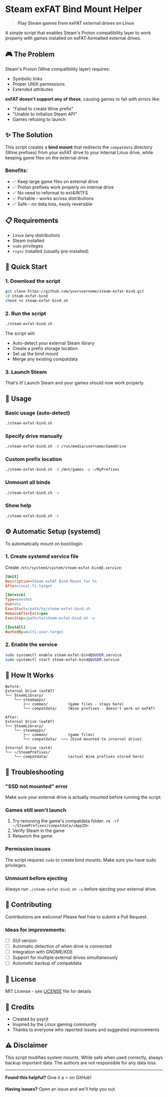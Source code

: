 # Steam exFAT Bind Mount Helper

> **Play Steam games from exFAT external drives on Linux**

A simple script that enables Steam's Proton compatibility layer to work properly with games installed on exFAT-formatted external drives.

## 🎮 The Problem

Steam's Proton (Wine compatibility layer) requires:
- Symbolic links
- Proper UNIX permissions
- Extended attributes

**exFAT doesn't support any of these**, causing games to fail with errors like:
- "Failed to create Wine prefix"
- "Unable to initialize Steam API"
- Games refusing to launch

## ✨ The Solution

This script creates a **bind mount** that redirects the `compatdata` directory (Wine prefixes) from your exFAT drive to your internal Linux drive, while keeping game files on the external drive.

### Benefits:
- ✅ Keep large game files on external drive
- ✅ Proton prefixes work properly on internal drive
- ✅ No need to reformat to ext4/NTFS
- ✅ Portable - works across distributions
- ✅ Safe - no data loss, easily reversible

## 📋 Requirements

- Linux (any distribution)
- Steam installed
- `sudo` privileges
- `rsync` installed (usually pre-installed)

## 🚀 Quick Start

### 1. Download the script

```bash
git clone https://github.com/yourusername/steam-exfat-bind.git
cd steam-exfat-bind
chmod +x steam-exfat-bind.sh
```

### 2. Run the script

```bash
./steam-exfat-bind.sh
```

The script will:
- Auto-detect your external Steam library
- Create a prefix storage location
- Set up the bind mount
- Merge any existing compatdata

### 3. Launch Steam

That's it! Launch Steam and your games should now work properly.

## 📖 Usage

### Basic usage (auto-detect)
```bash
./steam-exfat-bind.sh
```

### Specify drive manually
```bash
./steam-exfat-bind.sh -d /run/media/username/GameDrive
```

### Custom prefix location
```bash
./steam-exfat-bind.sh -d /mnt/games -p ~/MyPrefixes
```

### Unmount all binds
```bash
./steam-exfat-bind.sh -u
```

### Show help
```bash
./steam-exfat-bind.sh -h
```

## ⚙️ Automatic Setup (systemd)

To automatically mount on boot/login:

### 1. Create systemd service file

Create `/etc/systemd/system/steam-exfat-bind@.service`:

```ini
[Unit]
Description=Steam exFAT Bind Mount for %i
After=local-fs.target

[Service]
Type=oneshot
User=%i
ExecStart=/path/to/steam-exfat-bind.sh
RemainAfterExit=yes
ExecStop=/path/to/steam-exfat-bind.sh -u

[Install]
WantedBy=multi-user.target
```

### 2. Enable the service

```bash
sudo systemctl enable steam-exfat-bind@$USER.service
sudo systemctl start steam-exfat-bind@$USER.service
```

## 🔧 How It Works

```
Before:
External Drive (exFAT)
└── SteamLibrary/
    └── steamapps/
        ├── common/         (game files - stays here)
        └── compatdata/     (Wine prefixes - doesn't work on exFAT)

After:
External Drive (exFAT)
└── SteamLibrary/
    └── steamapps/
        ├── common/         (game files)
        └── compatdata/  ──→ [bind mounted to internal drive]

Internal Drive (ext4)
└── ~/SteamPrefixes/
    └── compatdata/         (actual Wine prefixes stored here)
```

## 🐛 Troubleshooting

### "SSD not mounted" error
Make sure your external drive is actually mounted before running the script.

### Games still won't launch
1. Try removing the game's compatdata folder: `rm -rf ~/SteamPrefixes/compatdata/<AppID>`
2. Verify Steam in the game
3. Relaunch the game

### Permission issues
The script requires `sudo` to create bind mounts. Make sure you have sudo privileges.

### Unmount before ejecting
Always run `./steam-exfat-bind.sh -u` before ejecting your external drive.

## 🤝 Contributing

Contributions are welcome! Please feel free to submit a Pull Request.

### Ideas for improvements:
- [ ] GUI version
- [ ] Automatic detection of when drive is connected
- [ ] Integration with GNOME/KDE
- [ ] Support for multiple external drives simultaneously
- [ ] Automatic backup of compatdata

## 📝 License

MIT License - see [LICENSE](LICENSE) file for details

## 🙏 Credits

- Created by psyrjt
- Inspired by the Linux gaming community
- Thanks to everyone who reported issues and suggested improvements

## ⚠️ Disclaimer

This script modifies system mounts. While safe when used correctly, always backup important data. The authors are not responsible for any data loss.

---

**Found this helpful?** Give it a ⭐ on GitHub!

**Having issues?** Open an issue and we'll help you out.
